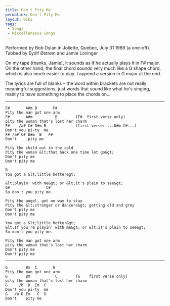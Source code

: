 ```yaml
---
title: Don't Pity Me
permalink: Don't Pity Me
layout: wiki
tags:
 - Songs
 - Miscellaneous Songs
---
```


Performed by Bob Dylan in Joliette, Quebec, July 31 1989 (a one-off).  
Tabbed by Eyolf Østrem and Jamie Lovinger

On my tape (thanks, Jamie), it sounds as if he actually plays it in F\#
major. On the other hand, the final chord sounds very much like a G
shape chord, which is also much easier to play. I append a version in G
major at the end.

The lyrics are full of blanks – the word within brackets are not really
meaningful suggestions, just words that sound like what he's singing,
mainly to have something to place the chords on...

* * * * *

    F#       A#m B       F#
    Pity the man got one arm
    F#       A#m          B        (F#  first verse only)
    pity the woman that's lost her charm
    F#    /a# C# D#m B             (first verse: ...D#m C#...)
    Don't you pi-ty  me
    F# /a# C# D#m  B   F#
    Don't     pity me

    Pity the child out in the cold
    Pity the woman &lt;that back one time let go&gt;
    Don't pity me
    Don't pity me

    B
    You got a &lt;little better&gt;

    &lt;playin' with me&gt; or &lt;it's plain to see&gt;
    G#                C#
    So don't you pity me.

    Pity the angel, got no way to stay
    Pity the &lt;stranger or dancers&gt; getting old and grey
    Don't pity me
    Don't pity me

    You got a &lt;little better&gt;
    &lt;If you're playin' with me&gt; or &lt;it's plain to see&gt;
    So don't you pity me.

    Pity the man got one arm
    pity the woman that's lost her charm
    Don't pity me
    Don't pity me

* * * * *

    G        Bm  C       G
    Pity the man got one arm
    G        Bm           C        (G    first verse only)
    pity the woman that's lost her charm
    G     /b  D  Em  C
    Don't you pi-ty  me
    G   /b D Em   C  G
    Don't    pity me
